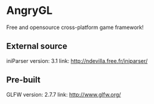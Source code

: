 AngryGL
=======

Free and opensource cross-platform game framework!


External source
---------------

iniParser
	version: 3.1
	link: http://ndevilla.free.fr/iniparser/


Pre-built
---------

GLFW
	version: 2.7.7
	link: http://www.glfw.org/
